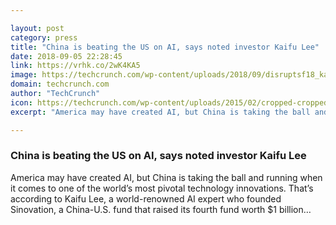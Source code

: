```yaml
---

layout: post
category: press
title: "China is beating the US on AI, says noted investor Kaifu Lee"
date: 2018-09-05 22:28:45
link: https://vrhk.co/2wK4KA5
image: https://techcrunch.com/wp-content/uploads/2018/09/disruptsf18_kai-fu_lee_sinovation-0094.jpg?w=600
domain: techcrunch.com
author: "TechCrunch"
icon: https://techcrunch.com/wp-content/uploads/2015/02/cropped-cropped-favicon-gradient.png?w=180
excerpt: "America may have created AI, but China is taking the ball and running when it comes to one of the world’s most pivotal technology innovations. That’s according to Kaifu Lee, a world-renowned AI expert who founded Sinovation, a China-U.S. fund that raised its fourth fund worth $1 billion…"

---
```


### China is beating the US on AI, says noted investor Kaifu Lee

America may have created AI, but China is taking the ball and running when it comes to one of the world’s most pivotal technology innovations. That’s according to Kaifu Lee, a world-renowned AI expert who founded Sinovation, a China-U.S. fund that raised its fourth fund worth $1 billion…